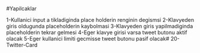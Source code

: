 #Yapilcaklar

1-Kullanici input a tikladiginda place holderin renginin degismsi
2-Klavyeden giris oldugunda placeholderin kaybolmasi
3-Klavyeden giris yapilmadiginda placeholderin tekrar gelmesi
4-Eger klavye girisi varsa tweet butonu aktif olacak
5-Eger kullanici limiti gecmisse tweet butonu pasif olacak# 20-Twitter-Card
